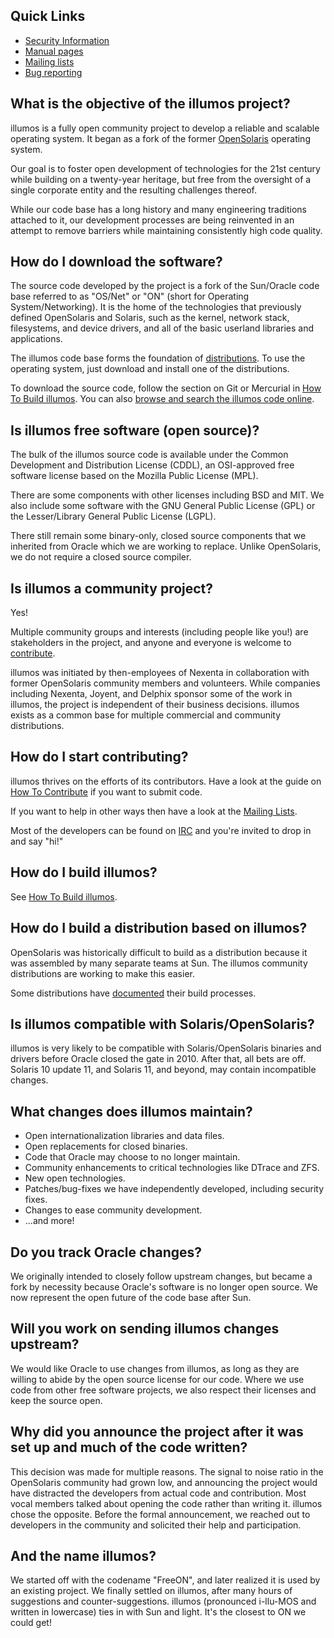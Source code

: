 ## Quick Links

* [Security Information](../security/index.md)
* [Manual pages](http://illumos.org/man)
* [Mailing lists](../community/lists.md)
* [Bug reporting](../user-guide/bugs.md)

## What is the objective of the illumos project?

illumos is a fully open community project to develop a reliable and scalable
operating system. It began as a fork of the former
[OpenSolaris](https://en.wikipedia.org/wiki/OpenSolaris) operating system.

Our goal is to foster open development of technologies for the 21st century
while building on a twenty-year heritage, but free from the oversight of a
single corporate entity and the resulting challenges thereof.

While our code base has a long history and many engineering traditions attached
to it, our development processes are being reinvented in an attempt to remove
barriers while maintaining consistently high code quality.

## How do I download the software?

The source code developed by the project is a fork of the Sun/Oracle code base
referred to as "OS/Net" or "ON" (short for Operating System/Networking). It is
the home of the technologies that previously defined OpenSolaris and Solaris,
such as the kernel, network stack, filesystems, and device drivers, and all of
the basic userland libraries and applications.

The illumos code base forms the foundation of [distributions](distro.md).
To use the operating system, just download and install one of the
distributions.

To download the source code, follow the section on Git or Mercurial in [How To
Build illumos](../user-guide/build.md). You can also [browse and search the
illumos code online](https://github.com/illumos/illumos-gate).

## Is illumos free software (open source)?

The bulk of the illumos source code is available under the Common Development
and Distribution License (CDDL), an OSI-approved free software license based on
the Mozilla Public License (MPL).

There are some components with other licenses including BSD and MIT. We also
include some software with the GNU General Public License (GPL) or the
Lesser/Library General Public License (LGPL).

There still remain some binary-only, closed source components that we inherited
from Oracle which we are working to replace. Unlike OpenSolaris, we do not
require a closed source compiler.

## Is illumos a community project?

Yes!

Multiple community groups and interests (including people like you!) are
stakeholders in the project, and anyone and everyone is welcome to
[contribute](../contributing/index.md).

illumos was initiated by then-employees of Nexenta in collaboration with former
OpenSolaris community members and volunteers. While companies including
Nexenta, Joyent, and Delphix sponsor some of the work in illumos, the project
is independent of their business decisions. illumos exists as a common base for
multiple commercial and community distributions.

## How do I start contributing?

illumos thrives on the efforts of its contributors. Have a look at the guide on
[How To Contribute](../contributing/index.md) if you want to submit code.

If you want to help in other ways then have a look at the [Mailing
Lists](../community/lists.md).

Most of the developers can be found on [IRC](../community/index.md#irc-channels)
and you're invited to drop in and say "hi!"

## How do I build illumos?

See [How To Build illumos](../user-guide/build.md).

## How do I build a distribution based on illumos?

OpenSolaris was historically difficult to build as a distribution because it
was assembled by many separate teams at Sun. The illumos community
distributions are working to make this easier.

Some distributions have
[documented](https://www.omniosce.org/dev/build_instructions.html) their build
processes.

## Is illumos compatible with Solaris/OpenSolaris?

illumos is very likely to be compatible with Solaris/OpenSolaris binaries and
drivers before Oracle closed the gate in 2010. After that, all bets are off.
Solaris 10 update 11, and Solaris 11, and beyond, may contain incompatible
changes.

## What changes does illumos maintain?

* Open internationalization libraries and data files.
* Open replacements for closed binaries.
* Code that Oracle may choose to no longer maintain.
* Community enhancements to critical technologies like DTrace and ZFS.
* New open technologies.
* Patches/bug-fixes we have independently developed, including security fixes.
* Changes to ease community development.
* ...and more!

## Do you track Oracle changes?

We originally intended to closely follow upstream changes, but became a fork by
necessity because Oracle's software is no longer open source. We now represent
the open future of the code base after Sun.

## Will you work on sending illumos changes upstream?

We would like Oracle to use changes from illumos, as long as they are willing
to abide by the open source license for our code. Where we use code from other
free software projects, we also respect their licenses and keep the source
open.

## Why did you announce the project after it was set up and much of the code written?

This decision was made for multiple reasons. The signal to noise ratio in the
OpenSolaris community had grown low, and announcing the project would have
distracted the developers from actual code and contribution. Most vocal members
talked about opening the code rather than writing it. illumos chose the
opposite. Before the formal announcement, we reached out to developers in the
community and solicited their help and participation.

## And the name illumos?

We started off with the codename "FreeON", and later realized it is used by an
existing project. We finally settled on illumos, after many hours of
suggestions and counter-suggestions. illumos (pronounced i-llu-MOS and written
in lowercase) ties in with Sun and light. It's the closest to ON we could get!
